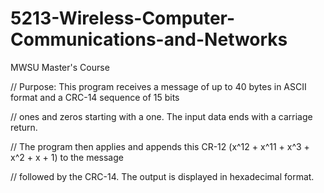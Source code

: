# 5213-Wireless-Computer-Communications-and-Networks
MWSU Master's Course

// Purpose:  This program receives a message of up to 40 bytes in ASCII format and a CRC-14 sequence of 15 bits

//           ones and zeros starting with a one. The input data ends with a carriage return.

//           The program then applies and appends this CR-12 (x^12 + x^11 + x^3 + x^2 + x + 1) to the message

//           followed by the CRC-14. The output is displayed in hexadecimal format.

